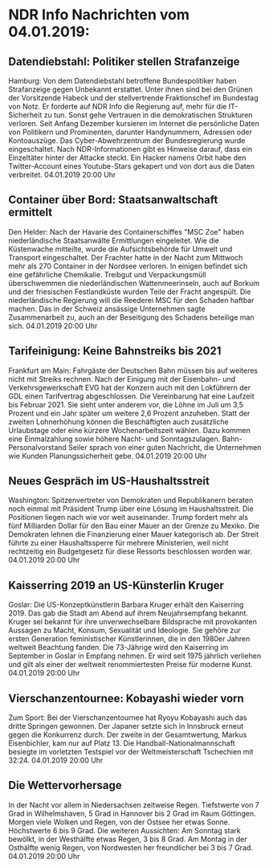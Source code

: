 # NDR Info Nachrichten vom 04.01.2019:


## Datendiebstahl: Politiker stellen Strafanzeige
Hamburg: Von dem Datendiebstahl betroffene Bundespolitiker haben Strafanzeige gegen Unbekannt erstattet. Unter ihnen sind bei den Grünen der Vorsitzende Habeck und der stellvertrende Fraktionschef im Bundestag von Notz. Er forderte auf NDR Info die Regierung auf, mehr für die IT-Sicherheit zu tun. Sonst gehe Vertrauen in die demokratischen Strukturen verloren. Seit Anfang Dezember kursieren im Internet die persönliche Daten von Politikern und Prominenten, darunter Handynummern, Adressen oder Kontoauszüge. Das Cyber-Abwehrzentrum der Bundesregierung wurde eingeschaltet. Nach NDR-Informationen gibt es Hinweise darauf, dass ein Einzeltäter hinter der Attacke steckt. Ein Hacker namens Orbit habe den Twitter-Account eines Youtube-Stars gekapert und von dort aus die Daten verbreitet. 04.01.2019 20:00 Uhr 

## Container über Bord: Staatsanwaltschaft ermittelt
Den Helder: Nach der Havarie des Containerschiffes "MSC Zoe" haben niederländische Staatsanwälte Ermittlungen eingeleitet. Wie die Küstenwache mitteilte, wurde die Aufsichtsbehörde für Umwelt und Transport eingeschaltet. Der Frachter hatte in der Nacht zum Mittwoch mehr als 270 Container in der Nordsee verloren. In einigen befindet sich eine gefährliche Chemikalie. Treibgut und Verpackungsmüll überschwemmen die niederländischen Wattenmeerinseln, auch auf Borkum und der friesischen Festlandküste wurden Teile der Fracht angespült. Die niederländische Regierung will die Reederei MSC für den Schaden haftbar machen. Das in der Schweiz ansässige Unternehmen sagte Zusammenarbeit zu, auch an der Beseitigung des Schadens beteilige man sich. 04.01.2019 20:00 Uhr 

## Tarifeinigung: Keine Bahnstreiks bis 2021
Frankfurt am Main: Fahrgäste der Deutschen Bahn müssen bis auf weiteres nicht mit Streiks rechnen. Nach der Einigung mit der Eisenbahn- und Verkehrsgewerkschaft EVG hat der Konzern auch mit den Lokführern der GDL einen Tarifvertrag abgeschlossen. Die Vereinbarung hat eine Laufzeit bis Februar 2021. Sie sieht unter anderem vor, die Löhne im Juli um 3,5 Prozent und ein Jahr später um weitere 2,6 Prozent anzuheben. Statt der zweiten Lohnerhöhung können die Beschäftigten auch zusätzliche Urlaubstage oder eine kürzere Wochenarbeitszeit wählen. Dazu kommen eine Einmalzahlung sowie höhere Nacht- und Sonntagszulagen. Bahn-Personalvorstand Seiler sprach von einer guten Nachricht, die Unternehmen wie Kunden Planungssicherheit gebe. 04.01.2019 20:00 Uhr 

## Neues Gespräch im US-Haushaltsstreit
Washington: 	Spitzenvertreter von Demokraten und Republikanern beraten noch einmal mit Präsident Trump über eine Lösung im Haushaltsstreit. Die Positionen liegen nach wie vor weit auseinander. Trump fordert mehr als fünf Milliarden Dollar für den Bau einer Mauer an der Grenze zu Mexiko. Die Demokraten lehnen die Finanzierung einer Mauer kategorisch ab. Der Streit führte zu einer Haushaltssperre für mehrere Ministerien, weil nicht rechtzeitig ein Budgetgesetz für diese Ressorts beschlossen worden war. 04.01.2019 20:00 Uhr 

## Kaisserring 2019 an US-Künsterlin Kruger
Goslar: Die US-Konzeptkünstlerin Barbara Kruger erhält den Kaiserring 2019. Das gab die Stadt am Abend auf ihrem Neujahrsempfang bekannt. Kruger sei bekannt für ihre unverwechselbare Bildsprache mit provokanten Aussagen zu Macht, Konsum, Sexualität und Ideologie. Sie gehöre zur ersten Generation feministischer Künstlerinnen, die in den 1980er Jahren weltweit Beachtung fanden. Die 73-Jährige wird den Kaiserring im September in Goslar in Empfang nehmen. Er wird seit 1975 jährlich verliehen und gilt als einer der weltweit renommiertesten Preise für moderne Kunst. 04.01.2019 20:00 Uhr 

## Vierschanzentournee: Kobayashi wieder vorn
Zum Sport: Bei der Vierschanzentournee hat Ryoyu Kobayashi auch das dritte Springen gewonnen. Der Japaner setzte sich in Innsbruck erneut gegen die Konkurrenz durch. Der zweite in der Gesamtwertung, Markus Eisenbichler, kam nur auf Platz 13. Die Handball-Nationalmannschaft besiegte im vorletzten Testspiel vor der Weltmeisterschaft Tschechien mit 32:24. 04.01.2019 20:00 Uhr 

## Die Wettervorhersage
In der Nacht vor allem in Niedersachsen zeitweise Regen. Tiefstwerte von 7 Grad in Wilhelmshaven, 5 Grad in Hannover bis 2 Grad im Raum Göttingen. Morgen viele Wolken und Regen, von der Ostsee her etwas Sonne. Höchstwerte 6 bis 9 Grad. Die weiteren Aussichten: Am Sonntag stark bewölkt, in der Westhälfte etwas Regen, 3 bis 8 Grad. Am Montag in der Osthälfte wenig Regen, von Nordwesten her freundlicher bei 3 bis 7 Grad. 04.01.2019 20:00 Uhr 
